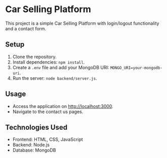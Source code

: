 # Car Selling Platform

This project is a simple Car Selling Platform with login/logout functionality and a contact form.

## Setup

1. Clone the repository.
2. Install dependencies: `npm install`.
3. Create a `.env` file and add your MongoDB URI: `MONGO_URI=your-mongodb-uri`.
4. Run the server: `node backend/server.js`.

## Usage

- Access the application on [http://localhost:3000](http://localhost:3000).
- Navigate to the contact us pages.

## Technologies Used

- Frontend: HTML, CSS, JavaScript
- Backend: Node.js
- Database: MongoDB
